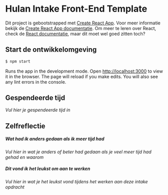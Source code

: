 # Hulan Intake Front-End Template

Dit project is gebootstrapped met [Create React App](https://github.com/facebook/create-react-app). Voor meer informatie bekijk de [Create React App documentatie](https://facebook.github.io/create-react-app/docs/getting-started). Om meer te leren over React, check de [React documentatie](https://reactjs.org/), maar dit moet wel goed zitten toch?

## Start de ontwikkelomgeving

```sh
$ npm start
```

Runs the app in the development mode. Open [http://localhost:3000](http://localhost:3000) to view it in the browser. The page will reload if you make edits. You will also see any lint errors in the console.

## Gespendeerde tijd

_Vul hier je gespendeerde tijd in_

## Zelfreflectie

##### Wat had ik anders gedaan als ik meer tijd had

_Vul hier in wat je anders of beter had gedaan als je veel meer tijd had gehad en waarom_

##### Dit vond ik het leukst om aan te werken

_Vul hier in wat je het leukst vond tijdens het werken aan deze intake opdracht_
